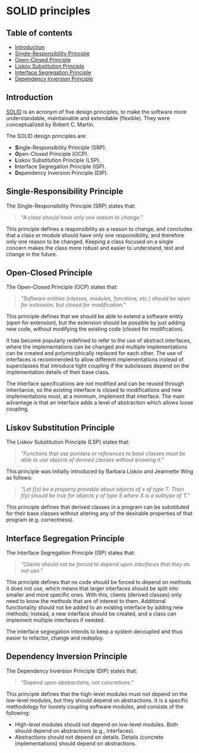 # SOLID principles

## Table of contents

- [Introduction](#introduction)
- [Single-Responsibility Principle](#single-responsibility-principle)
- [Open-Closed Principle](#open-closed-principle)
- [Liskov Substitution Principle](#liskov-substitution-principle)
- [Interface Segregation Principle](#interface-segregation-principle)
- [Dependency Inversion Principle](#dependency-inversion-principle)

## Introduction

[SOLID](https://en.wikipedia.org/wiki/SOLID) is an acronym of five design principles, to make the software more understandable, maintainable and extendable (flexible). They were conceptualized by Robert C. Martin.

The SOLID design principles are:

- **S**ingle-Responsibility Principle (SRP).
- **O**pen-Closed Principle (OCP).
- **L**iskov Substitution Principle (LSP).
- **I**nterface Segregation Principle (ISP).
- **D**ependency Inversion Principle (DIP).

## Single-Responsibility Principle

The Single-Responsibility Principle (SRP) states that:

> *"A class should have only one reason to change."*

This principle defines a responsibility as a reason to change, and concludes that a class or module should have only one responsibility, and therefore only one reason to be changed. Keeping a class focused on a single concern makes the class more robust and easier to understand, test and change in the future.

## Open-Closed Principle

The Open-Closed Principle (OCP) states that:

> *"Software entities (classes, modules, functions, etc.) should be open for extension, but closed for modification."*

This principle defines that we should be able to extend a software entity (open for extension), but the extension should be possible by just adding new code, without modifying the existing code (closed for modification).

It has become popularly redefined to refer to the use of abstract interfaces, where the implementations can be changed and multiple implementations can be created and polymorphically replaced for each other. The use of interfaces is recommended to allow different implementations instead of superclasses that introduce tight coupling if the subclasses depend on the implementation details of their base class.

The interface specifications are not modified and can be reused through inheritance, so the existing interface is closed to modifications and new implementations must, at a minimum, implement that interface. The main advantage is that an interface adds a level of abstraction which allows loose coupling.

## Liskov Substitution Principle

The Liskov Substitution Principle (LSP) states that:

> *"Functions that use pointers or references to base classes must be able to use objects of derived classes without knowing it."*

This principle was initially introduced by Barbara Liskov and Jeannette Wing as follows:

> *"Let f(x) be a property provable about objects of x of type T. Then f(y) should be true for objects y of type S where S is a subtype of T."*

This principle defines that derived classes in a program can be substituted for their base classes without altering any of the desirable properties of that program (e.g. correctness).

## Interface Segregation Principle

The Interface Segregation Principle (ISP) states that:

> *"Clients should not be forced to depend upon interfaces that they do not use."*

This principle defines that no code should be forced to depend on methods it does not use, which means that larger interfaces should be split into smaller and more specific ones. With this, clients (derived classes) only need to know the methods that are of interest to them. Additional functionality should not be added to an existing interface by adding new methods; instead, a new interface should be created, and a class can implement multiple interfaces if needed.

The interface segregation intends to keep a system decoupled and thus easier to refactor, change and redeploy.

## Dependency Inversion Principle

The Dependency Inversion Principle (DIP) states that:

> *"Depend upon abstractions, not concretions."*

This principle defines that the high-level modules must not depend on the low-level modules, but they should depend on abstractions. It is a specific methodology for loosely coupling software modules, and consists of the following:

- High-level modules should not depend on low-level modules. Both should depend on abstractions (e.g., interfaces).
- Abstractions should not depend on details. Details (concrete implementations) should depend on abstractions.
